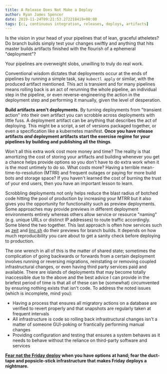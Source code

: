 ```yaml
---
title: A Release Does Not Make a Deploy
author: Ryan James Spencer
date: 2019-11-24T09:21:53.272218419+00:00
tags: [ci, continuous integration, releases, deploys, artifacts]
---
```


Is the vision in your head of your pipelines that of lean, graceful atheletes?
Do branch builds simply test your changes swiftly and anything that hits master
builds artifacts finished with the flourish of a ephemeral "deployment"?

Your pipelines are overweight slobs, unwilling to truly do real work.

Conventional wisdom dictates that deployments occur at the ends of pipelines by
running a simple task, say `kubectl apply` or similar, with the produced
artifact mentioned. This act is transient and for many pipelines means rolling
back is an act of rerunning the whole pipeline, an individual step in the
pipeline, or even reverse-engineering the action in the deployment step and
performing it manually, given the level of desperation.

**Build artifacts aren't deployments.** By turning deployments from "transient
action" into their own artifact you can scrobble across deployments with little
fuss. A deployment artifact can be anything that describes the act of deploying.
This might be a script, a set of versions packaged together, or even a
specification like a kubernetes manifest. **Once you have release artifacts _and_
deployment artifacts start the exercise regime for your pipelines by building
and publishing all the things**.

Won't all this extra work cost more money and time? The reality is that
amortizing the cost of storing your artifacts and building whenever you get a
chance helps provide options so you don't have to do extra work when it is the
most untimely to do so. What costs more? Having a terrible
mean-time-to-resolution (MTRR) and frequent outages or paying for more build
bots and storage space? If you haven't learned the cost of burning the trust of
your end users, then you have an important lesson to learn.

Scrobbling deployments not only helps reduce the blast radius of botched code
hitting the pool of production by increasing your MTRR but it also gives you the
opportunity for functionality such as preview deployments. Some approaches may
provide previews in different deployment environments entirely whereas others
allow service or resource "naming" (e.g. unique URLs or distinct IP addresses)
to route traffic accordingly. Some blend the two together. This last approach is
often how services such as [zeit](https://zeit.co/) and
[linc.sh](https://linc.sh/) do their previews for branch builds. It depends on
how much reproducibility you care about to get a sanity check before deploying
to production.

The one wrench in all of this is the matter of shared state; sometimes the
complication of going backwards or forwards from a certain deployment involves
running or reversing migrations, reinstating or removing coupled infrastructural
changes, or even having third party services paid and available. There are
islands of deployments that may become totally inaccessible due to the above and
the best advice I can provide in the briefest period of time is that all of
these can be (somewhat) circumvented by ensuring nothing exists that isn't code.
To address the noted issues (which is incomplete, mind you):

* Having a process that ensures all migratory actions on a database are verified
  to revert properly and that snapshots are regularly taken at frequent
  intervals
* All infrastructure is code so rolling back infrastructural changes isn't a
  matter of someone GUI-poking or frantically performing manual changes
* Providing configuration and testing that ensures a system behaves as it needs
  to behave without the reliance on third-party software and services

**[Fear not the Friday
deploy](https://charity.wtf/2019/10/28/deploys-its-not-actually-about-fridays/)
when you have options at hand; fear the duct-tape and popsicle-stick
infrastructure that makes Friday deploys a nightmare.**
